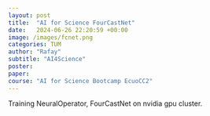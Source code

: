 ```yaml
---
layout: post
title:  "AI for Science FourCastNet"
date:   2024-06-26 22:20:59 +00:00
image: /images/fcnet.png
categories: TUM
author: "Rafay"
subtitle: "AI4Science"
poster: 
paper:
course: "AI for Science Bootcamp EcuoCC2"
---
```


Training NeuralOperator, FourCastNet on nvidia gpu cluster. 